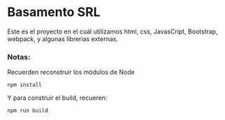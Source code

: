 # Basamento SRL

Este es el proyecto en el cuál utilizamos html, css, JavasCript, Bootstrap, webpack, y algunas librerias externas.

### Notas:
Recuerden reconstruir los módulos de Node
```
npm install
```

Y para construir el build, recueren:
```
npm run build
```
